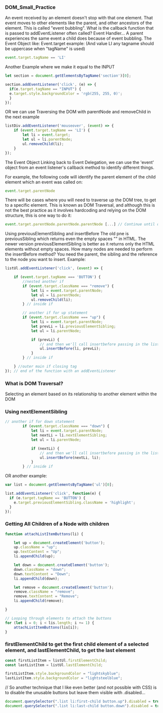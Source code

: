 ### DOM_Small_Practice ### 

An event received by an element doesn't stop with that one element. That event moves to other elements like the parent, 
and other ancestors of the element. This is called "event bubbling".
What is the callback function that is passed to addEventListener often called? Event Handler...
A parent experiences the same event a child does because of event bubbling.
The Event Object like: Event.target example: (And value LI any tagname should be uppercase when "tagName" is used)
```js
event.target.tagName == 'LI' 
```
Another Example where we make it equal to the INPUT
```js
let section = document.getElementsByTagName('section')[0];

section.addEventListener('click', (e) => {
  if(e.target.tagName == "INPUT") {
  e.target.style.backgroundColor = 'rgb(255, 255, 0)';
  }
}); 
```
OR we can use Traversing the DOM with parentNode and removeChild in the next example 
```js
listDiv.addEventListener('mouseover', (event) => {
    if (event.target.tagName == 'LI') {
        let li = event.target;
        let ul = li.parentNode;
        ul.removeChild(li);
    }
});
```
The Event Object
Linking back to Event Delegation, we can use the 'event' object from an event listener's callback method to identify different things.

For example, the following code will identify the parent element of the child element which an event was called on:
```js
event.target.parentNode
```
There will be cases where you will need to traverse up the DOM tree, to get to a specific element. This is known as DOM Traversal, and although this is not the best practice as it involves hardcoding and relying on the DOM structure, this is one way to do it:
```js
event.target.parentNode.parentNode.parentNode [...] // Continue until desired element has been reached
```
Using previousElementSibling and insertBefore
The old pne is previousSibling which returns even the empty spaces "" in HTML.
The newer version previousElementSibling is better as it returns only the HTML elements without empty spaces.
How many nodes are needed to perform the insertBefore method?
You need the parent, the sibling and the reference to the node you want to insert.
Example:
```js
listUl.addEventListener('click', (event) => {

    if (event.target.tagName === 'BUTTON') {
        //nested another if
        if (event.target.className === "remove") {
            let li = event.target.parentNode;
            let ul = li.parentNode;
            ul.removeChild(li);
        } // inside if

        // another if for up statement
        if (event.target.className === "up") {
            let li = event.target.parentNode;
            let prevLi = li.previousElementSibling;
            let ul = li.parentNode;

            if (prevLi) {
                // and then we'll call insertbefore passing in the list item to move and previous item reference
                ul.insertBefore(li, prevLi);
            }
        } // inside if

    } //outer main if closing tag
}); // end of the function with an addEventListener
```
### What is DOM Traversal? ### 
Selecting an element based on its relationship to another element within the DOM

### Using nextElementSibling ### 
```js
// another if for down statement
        if (event.target.className === "down") {
            let li = event.target.parentNode;
            let nextLi = li.nextElementSibling;
            let ul = li.parentNode;

            if (nextLi) {
                // and then we'll call insertbefore passing in the list item to move and previous item reference
                ul.insertBefore(nextLi, li);
            }
        } // inside if
```
OR another example:
```js
var list = document.getElementsByTagName('ul')[0];

list.addEventListener('click', function(e) {
  if (e.target.tagName == 'BUTTON') {
    e.target.previousElementSibling.className = 'highlight';
  }
});
```
### Getting All Children of a Node with children ###
```js
function attachListItemButtons(li) {

    let up = document.createElement('button');
    up.className = "up";
    up.textContent = "Up";
    li.appendChild(up);

    let down = document.createElement('button');
    down.className = "down";
    down.textContent = "Down";
    li.appendChild(down);

    let remove = document.createElement('button');
    remove.className = "remove";
    remove.textContent = "Remove";
    li.appendChild(remove);

}

// Looping through elements to attach the buttons
for (let i = 0; i < lis.length; i += 1) {
    attachListItemButtons(lis[i]);
}
```
### firstElementChild to get the first child element of a selected element, and lastElementChild, to get the last element ###
```js
const firstListItem = listUl.firstElementChild;
const lastListItem = listUl.lastElementChild;

firstListItem.style.backgroundColor = "lightskyblue";
lastListItem.style.backgroundColor = "lightsteelblue";
```
// So another technique that I like even better (and not possible with CSS) is to disable the unusable buttons but leave them visible with .disabled...
```js
document.querySelector(".list li:first-child button.up").disabled = true;
document.querySelector(".list li:last-child button.down").disabled = true;
```




